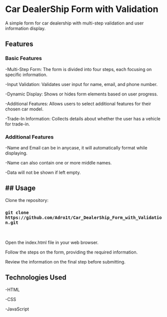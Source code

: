 
<h1>Car DealerShip Form with Validation</h1>

A simple form for car dealership with multi-step validation and user information display.


<h2>Features</h2>

<h3>Basic Features</h3>
<p>
-Multi-Step Form: The form is divided into four steps, each focusing on specific information.<br/>

-Input Validation: Validates user input for name, email, and phone number.<br/>

-Dynamic Display: Shows or hides form elements based on user progress.<br/>

-Additional Features: Allows users to select additional features for their chosen car model.<br/>

-Trade-In Information: Collects details about whether the user has a vehicle for trade-in.<br/>
</p>

<h3> Additional Features</h3>
<p>
-Name and Email can be in anycase, it will automatically format while displaying.<br/>

-Name can also contain one or more middle names.<br/>

-Data will not be shown if left empty.<br/>
</p>

<h2>## Usage</h2>
<p>
Clone the repository:<br/>

### `git clone https://github.com/Adro1t/Car_DealerShip_Form_with_Validation.git`

<br/>

Open the index.html file in your web browser.<br/>

Follow the steps on the form, providing the required information.<br/>

Review the information on the final step before submitting.<br/>

</p>

<h2>Technologies Used</h2>
<p>
-HTML<br/>

-CSS<br/>

-JavaScript<br/>
 </p>
 
